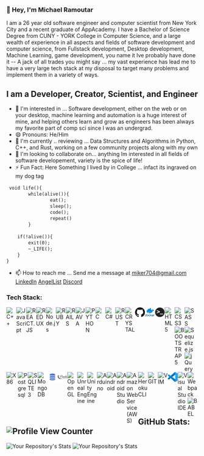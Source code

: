 ### 👋 Hey, I'm Michael Ramoutar 
I am a 26 year old software engineer and computer scientist from New York City and a recent graduate of AppAcademy. I have a Bachelor of Science Degree from CUNY - YORK College in Computer Science, and a large wealth of experience in all aspects and fields of software development and computer science, from Fullstack development, Desktop development, Machine Learning, game development, you name it Ive probably have done it -- A jack of all trades you might say ... my vast experience has lead me to have a very large tech stack at my disposal to target many problems and implement them in a variety of ways. 

## I am a Developer, Creator, Scientist, and Engineer
- 👀 I'm interested in ... Software development, either on the web or on your desktop, machine learning and automation is a huge interest of mine, and helping others learn and grow as engineers has been always my favorite part of comp sci since I was an undergrad. 
- 😄 Pronouns: He/Him
- 🌱 I'm currently .. reviewing ... Data Structures and Algorithms in Python, C++, and Rust, working on a few community projects along with my own
- 👯 I'm looking to collaborate on... anything Im interested in all fields of software developement, variety is the spice of life! 
- ⚡ Fun Fact: Here Something I lived by in College ... infact its ingraved on my dog tag 
```
 void life(){
        while(alive()){
                eat();
                sleep();
                code();
                repeat()
        }

    if(!alive()){
        exit(0);
        ~_LIFE();
    }
} 

```


- 📫 How to reach me ... Send me a message at [miker704@gmail.com](mailto:miker704@gmail.com) [LinkedIn](https://www.linkedin.com/in/michael-ramoutar/) [AngelList](https://angel.co/u/michael-ramoutar-1) [Discord](https://discordapp.com/users/765241782949642280)

### Tech Stack:  

<img align="left" title="C++ Programming Language" alt="C++" width="26px" src="https://cdn.jsdelivr.net/gh/devicons/devicon@v2.15.1/icons/cplusplus/cplusplus-original.svg" /> 
<img align="left" title="JavaScript" alt="JavaScript" width="26px" src="https://cdn.jsdelivr.net/gh/devicons/devicon/icons/javascript/javascript-original.svg" /> 
<img align="left" title="REACT.JS" alt="REACT.JS" width="26px" src="https://cdn.jsdelivr.net/gh/devicons/devicon/icons/react/react-original.svg" /> 
<img align="left" title="REDUX Libary" alt="REDUX" width="26px" src="https://cdn.jsdelivr.net/gh/devicons/devicon/icons/redux/redux-original.svg" /> 
<img align="left" title="NODE.JS" alt="Node.js" width="26px" src="https://cdn.jsdelivr.net/gh/devicons/devicon/icons/nodejs/nodejs-original.svg" />
<img align="left" title="RUBY" alt="RUBY" width="26px" src="https://cdn.jsdelivr.net/gh/devicons/devicon/icons/ruby/ruby-plain.svg" /> 
<img align="left" title="RAILS" alt="RAILS" width="26px" src="https://cdn.jsdelivr.net/gh/devicons/devicon/icons/rails/rails-plain-wordmark.svg" /> 
<img align="left" title="JAVA - Including Spring Framework" alt="JAVA" width="26px" src="https://cdn.jsdelivr.net/gh/devicons/devicon@v2.15.1/icons/java/java-original-wordmark.svg" />
<img align="left" title="PYTHON" alt="PYTHON" width="26px" src="https://cdn.jsdelivr.net/gh/devicons/devicon/icons/python/python-original.svg" />  
<img align="left" title="C Programming Language" alt="C" width="26px" src="https://cdn.jsdelivr.net/gh/devicons/devicon@v2.15.1/icons/c/c-original.svg" /> 
<img align="left" title="C SHARP (C#) Programming Language" alt="C#" width="26px" src="https://cdn.jsdelivr.net/gh/devicons/devicon@v2.15.1/icons/csharp/csharp-original.svg" /> 
<img align="left" title="RUST Programming Language" alt="RUST" width="26px" src="https://cdn.jsdelivr.net/gh/devicons/devicon@v2.15.1/icons/rust/rust-plain.svg" /> 
<img align="left" title="CRYSTAL" alt="CRYSTAL" width="26px" src="https://cdn.jsdelivr.net/gh/devicons/devicon@v2.15.1/icons/crystal/crystal-original-wordmark.svg" /> 
<img align="left" alt="GitHub" width="26px" src="https://raw.githubusercontent.com/github/explore/78df643247d429f6cc873026c0622819ad797942/topics/github/github.png" />
<img align="left" alt="Docker" width="26px" src="https://raw.githubusercontent.com/github/explore/80688e429a7d4ef2fca1e82350fe8e3517d3494d/topics/docker/docker.png" />
<img align="left" alt="Terminal" width="26px" src="https://raw.githubusercontent.com/github/explore/80688e429a7d4ef2fca1e82350fe8e3517d3494d/topics/terminal/terminal.png" />           
<img align="left" title="HyperText Markup Language 5" alt="HTML5" width="26px" src="https://cdn.jsdelivr.net/gh/devicons/devicon/icons/html5/html5-original-wordmark.svg" /> 
<img align="left" title="Cascading Style Sheets 3" alt="CSS3" width="26px" src="https://cdn.jsdelivr.net/gh/devicons/devicon/icons/css3/css3-original-wordmark.svg" />  
<img align="left" title="SASS" alt="SASS" width="26px" src="https://cdn.jsdelivr.net/gh/devicons/devicon@v2.15.1/icons/sass/sass-original.svg" />  
<img align="left" title="BOOTSTRAP 5" alt="BOOTSTRAP 5" width="26px" src="https://cdn.jsdelivr.net/gh/devicons/devicon/icons/bootstrap/bootstrap-original-wordmark.svg"  />  
<img align="left" title="Sequelize.js" alt="Sequelize.js" width="26px" src="https://cdn.jsdelivr.net/gh/devicons/devicon/icons/sequelize/sequelize-original.svg" /> 
<img align="left" title="jQuery" alt="jQuery" width="26px" src="https://cdn.jsdelivr.net/gh/devicons/devicon@v2.15.1/icons/jquery/jquery-plain-wordmark.svg" /> 
<img align="left" title="Assembly Language X86 32 & 64 Bit" alt="X86" width="30px" src="https://user-images.githubusercontent.com/5421823/62779159-4cf76880-baaa-11e9-8318-e20a1aaa913a.png" /> 
<img align="left" title="PostgresSQL & SQL" alt="Postgresql" width="26px" src="https://cdn.jsdelivr.net/gh/devicons/devicon/icons/postgresql/postgresql-original.svg" />
<img align="left" title="SQLITE3" alt="SQLITE3" width="26px" src="https://cdn.jsdelivr.net/gh/devicons/devicon/icons/sqlite/sqlite-original.svg" /> 
<img align="left" title="MongoDB & Mongoose" alt="MongoDB" width="26px" src="https://cdn.jsdelivr.net/gh/devicons/devicon@v2.15.1/icons/mongodb/mongodb-plain-wordmark.svg" /> 
<img align="left" title="SQL" alt="SQL" width="26px" src="https://raw.githubusercontent.com/github/explore/80688e429a7d4ef2fca1e82350fe8e3517d3494d/topics/sql/sql.png" />
<img align="left"  title="FLASK"alt="flask" width="26px" src="https://raw.githubusercontent.com/github/explore/80688e429a7d4ef2fca1e82350fe8e3517d3494d/topics/flask/flask.png" />
<img align="left" title="Open Graphics Library (C, C++, JAVA) " alt="OpenGL" width="26px" src="https://cdn.jsdelivr.net/gh/devicons/devicon@v2.15.1/icons/opengl/opengl-original.svg" />
<img align="left" title="Unreal Engine" alt="Unreal Engine" width="26px" src="https://cdn.jsdelivr.net/gh/devicons/devicon@v2.15.1/icons/unrealengine/unrealengine-original-wordmark.svg" />
<img align="left" title="Unity Engine" alt="Unity Engine" width="26px" src="https://cdn.jsdelivr.net/gh/devicons/devicon@v2.15.1/icons/unity/unity-original-wordmark.svg" />  
<img align="left" title="Arduino Programming & Arduino IDE (C++ Script Language)" alt="Arduino" width="26px" src="https://cdn.jsdelivr.net/gh/devicons/devicon@v2.15.1/icons/arduino/arduino-original-wordmark.svg" />
<img align="left" title="Android, Java, Basic Kotlin" alt="Android" width="26px" src="https://cdn.jsdelivr.net/gh/devicons/devicon@v2.15.1/icons/android/android-plain.svg" />
<img align="left" title="Android Studio" alt="Android Studio" width="26px" src="https://cdn.jsdelivr.net/gh/devicons/devicon/icons/androidstudio/androidstudio-original.svg" /> 
<img align="left" title="Amazon Web Service (AWS)" alt="Amazon Web Service (AWS)" width="30px" src="https://cdn.jsdelivr.net/gh/devicons/devicon/icons/amazonwebservices/amazonwebservices-plain-wordmark.svg" />
<img align="left" title="Heroku CLI" alt="Heroku CLI" width="26px" src="https://cdn.jsdelivr.net/gh/devicons/devicon/icons/heroku/heroku-plain-wordmark.svg" />
<img align="left" title="GIT" alt="GIT" width="26px" src="https://cdn.jsdelivr.net/gh/devicons/devicon/icons/git/git-original.svg" />
<img align="left" title="VIM & NEOVIM" alt="VIM" width="26px" src="https://cdn.jsdelivr.net/gh/devicons/devicon@v2.15.1/icons/vim/vim-original.svg" />
<img align="left" title="Visual Studio Code" alt="Visual Studio Code" width="26px" src="https://raw.githubusercontent.com/github/explore/80688e429a7d4ef2fca1e82350fe8e3517d3494d/topics/visual-studio-code/visual-studio-code.png" />
<img align="left" title="Visual Studio IDE" alt="Visual Studio IDE" width="26px" src="https://cdn.jsdelivr.net/gh/devicons/devicon@v2.15.1/icons/visualstudio/visualstudio-plain.svg" />
<img align="left" title="Webpack" alt="Webpack" width="26px" src="https://cdn.jsdelivr.net/gh/devicons/devicon/icons/webpack/webpack-original.svg" />
<img align="left" title="BABEL" alt="BABEL" width="26px" src="https://cdn.jsdelivr.net/gh/devicons/devicon/icons/babel/babel-original.svg" /><br><br>  
<br><br>  


## GitHub Stats:    <span></span>  ![Profile View Counter](https://komarev.com/ghpvc/?username=miker704&color=brightgreen)
![Your Repository's Stats](https://github-readme-stats-zsm0-gc55vh3op-miker704s-projects.vercel.app/api?username=miker704&theme=chartreuse-dark&show_icons=true&include_all_commits=true&border_color=00FD61&count_private=true)
![Your Repository's Stats](https://github-readme-stats-zsm0-gc55vh3op-miker704s-projects.vercel.app/api/top-langs/?username=miker704&theme=chartreuse-dark&langs_count=10&layout=compact&border_color=00FD61)


<!--
**miker704/miker704** is a ✨ _special_ ✨ repository because its `README.md` (this file) appears on your GitHub profile
-->

